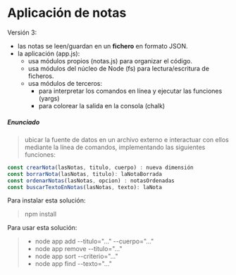 # Aplicación de notas

Versión 3: 

 + las notas se leen/guardan en un **fichero** en formato JSON.
 + la aplicación (app.js):
   + usa módulos propios (notas.js) para organizar el código.
   + usa módulos del núcleo de Node (fs) para lectura/escritura de ficheros.
   + usa módulos de terceros:
     + para interpretar los comandos en línea y ejecutar las funciones (yargs)
     + para colorear la salida en la consola (chalk)

##### Enunciado
> ubicar la fuente de datos en un archivo externo e interactuar con ellos mediante la línea de comandos, implementando las siguientes funciones:

````javascript
const crearNota(lasNotas, titulo, cuerpo) : nueva dimensión
const borrarNota(lasNotas, titulo): laNotaBorrada
const ordenarNotas(lasNotas, opcion) : notasOrdenadas
const buscarTextoEnNotas(lasNotas, texto): laNota
````

Para instalar esta solución:
>npm install

Para usar esta solución:
>+ node app add --titulo="..." --cuerpo="..."
>+ node app remove --titulo="..."
>+ node app sort --criterio="..."
>+ node app find --texto="..."